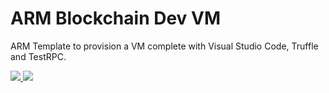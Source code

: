 # ARM Blockchain Dev VM

ARM Template to provision a VM complete with Visual Studio Code, Truffle and TestRPC.

<a href="https://portal.azure.com/#create/microsoft.template/uri/https%3A%2F%2Fraw.githubusercontent.com%2Fevanuum%2Fazure-blockchain--dev--vm%2Fmaster%2Fazuredeploy.json" target="_blank">
    <img src="http://azuredeploy.net/deploybutton.png"/>
</a>
<a href="http://armviz.io/#/?load=https://raw.githubusercontent.com/evanuum/azure-blockchain--dev--vm/master/azuredeploy.json" target="_blank">
    <img src="http://armviz.io/visualizebutton.png"/>
</a>
